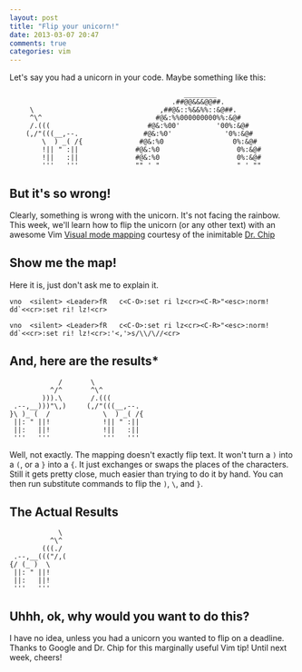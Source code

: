 ```yaml
---
layout: post
title: "Flip your unicorn!"
date: 2013-03-07 20:47
comments: true
categories: vim
---
```


Let's say you had a unicorn in your code. Maybe something like this:

```text
                                           ________
                                        .##@@&&&@@##.
     \                               ,##@&::%&&%%::&@##.
     ^\^                            #@&:%%000000000%%:&@#
     /.(((                        #@&:%00'         '00%:&@#
    (,/"(((__,--.                #@&:%0'             '0%:&@#
        \  ) _( /{              #@&:%0                 0%:&@#
        !|| " :||              #@&:%0                   0%:&@#
        !||   :||              #@&:%0                   0%:&@#
        '''   '''              "" ' "                   " ' ""
```

## But it's so wrong!
Clearly, something is wrong with the unicorn. It's not facing the rainbow. This week, we'll learn how to flip the unicorn (or any other text) with an awesome Vim [Visual mode mapping][2] courtesy of the inimitable [Dr. Chip][1]

[1]: http://www.drchip.org/astronaut/vim/index.html
[2]: http://www.drchip.org/astronaut/vim/index.html#Maps

<!--more-->

## Show me the map!

Here it is, just don't ask me to explain it.

```vim
vno  <silent> <Leader>fR   c<C-O>:set ri lz<cr><C-R>"<esc>:norm! dd`<<cr>:set ri! lz!<cr>

vno  <silent> <Leader>fR   c<C-O>:set ri lz<cr><C-R>"<esc>:norm! dd`<<cr>:set ri! lz!<cr>:'<,'>s/\\/\//<cr>
```

## And, here are the results\*
```text
            /       \               
          ^/^       ^\^          
        ))).\       /.(((        
 .--,__)))"\,)     (,/"(((__,--. 
}\ )_ (  /             \  ) _( /{
 ||: " ||!             !|| " :|| 
 ||:   ||!             !||   :|| 
 '''   '''             '''   ''' 
```

Well, not exactly. The mapping doesn't exactly flip text. It won't turn a `)` into a `(`, or a `}` into a `{`. It just exchanges or swaps the places of the characters. Still it gets pretty close, much easier than trying to do it by hand. You can then run substitute commands to flip the `)`, `\`, and `}`.

## The Actual Results

```text
            \ 
          ^\^ 
        (((./ 
 .--,__((("/,(
{/ (_ )  \    
 ||: " ||!    
 ||:   ||!    
 '''   '''    
```

## Uhhh, ok, why would you want to do this?

I have no idea, unless you had a unicorn you wanted to flip on a deadline. Thanks to Google and Dr. Chip for this marginally useful Vim tip! Until next week, cheers!
